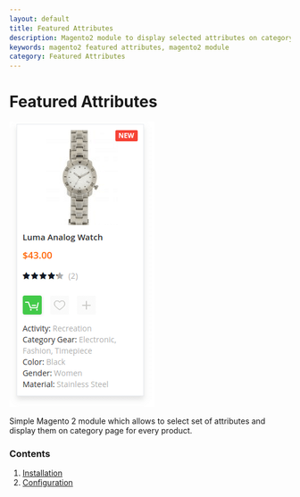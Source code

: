 ```yaml
---
layout: default
title: Featured Attributes
description: Magento2 module to display selected attributes on category listing
keywords: magento2 featured attributes, magento2 module
category: Featured Attributes
---
```


# Featured Attributes

![Featured Attributes](/images/m2/featured-attributes/featured-attributes.png)

Simple Magento 2 module which allows to select set of attributes
and display them on category page for every product.

### Contents

1. [Installation](installation)
3. [Configuration](configuration)
